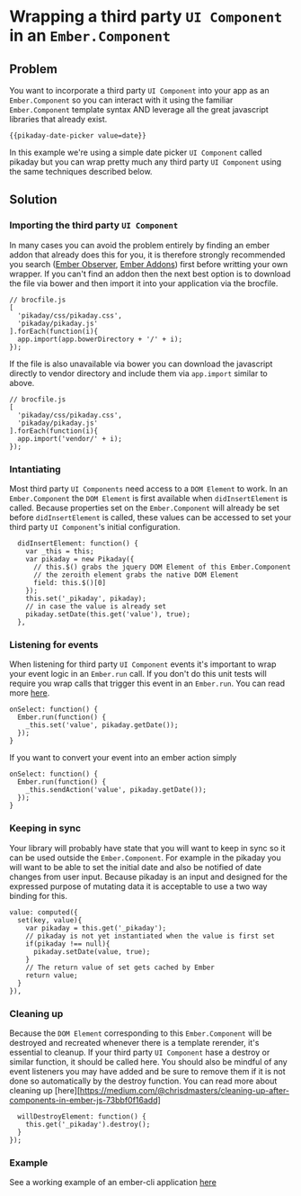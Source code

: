 # Wrapping a third party `UI Component` in an `Ember.Component`

## Problem

You want to incorporate a third party `UI Component` into your app as an `Ember.Component` so you can interact with it using the familiar `Ember.Component` template syntax AND leverage all the great javascript libraries that already exist.

    {{pikaday-date-picker value=date}}

In this example we're using a simple date picker `UI Component` called pikaday but you can wrap pretty much any third party `UI Component` using the same techniques described below.

## Solution

### Importing the third party `UI Component`

In many cases you can avoid the problem entirely by finding an ember addon that already does this for you, it is therefore strongly recommended you search ([Ember Observer](http://emberobserver.com/), [Ember Addons](http://www.emberaddons.com/)) first before writting your own wrapper.  If you can't find an addon then the next best option is to download the file via bower and then import it into your application via the brocfile.

    
    // brocfile.js
    [
      'pikaday/css/pikaday.css',
      'pikaday/pikaday.js'
    ].forEach(function(i){
      app.import(app.bowerDirectory + '/' + i);
    });

If the file is also unavailable via bower you can download the javascript directly to vendor directory and include them via `app.import` similar to above. 

    // brocfile.js
    [
      'pikaday/css/pikaday.css',
      'pikaday/pikaday.js'
    ].forEach(function(i){
      app.import('vendor/' + i);
    });

### Intantiating

Most third party `UI Components` need access to a `DOM Element` to work.  In an `Ember.Component` the `DOM Element` is first available when `didInsertElement` is called.  Because properties set on the `Ember.Component` will already be set before `didInsertElement` is called, these values can be accessed to set your third party `UI Component`'s initial configuration.

      didInsertElement: function() {
        var _this = this;
        var pikaday = new Pikaday({
          // this.$() grabs the jquery DOM Element of this Ember.Component
          // the zeroith element grabs the native DOM Element
          field: this.$()[0]
        });
        this.set('_pikaday', pikaday);
        // in case the value is already set
        pikaday.setDate(this.get('value'), true);
      },


### Listening for events

When listening for third party `UI Component` events it's important to wrap your event logic in an `Ember.run` call.  If you don't do this unit tests will require you wrap calls that trigger this event in an `Ember.run`.  You can read more [here](http://guides.emberjs.com/v1.11.0/understanding-ember/run-loop/#toc_how-is-runloop-behaviour-different-when-testing).

    onSelect: function() {
      Ember.run(function() {
        _this.set('value', pikaday.getDate());
      });
    }

If you want to convert your event into an ember action simply

    onSelect: function() {
      Ember.run(function() {
        _this.sendAction('value', pikaday.getDate());
      });
    }

### Keeping in sync

Your library will probably have state that you will want to keep in sync so it can be used outside the `Ember.Component`.  For example in the pikaday you will want to be able to set the initial date and also be notified of date changes from user input.  Because pikaday is an input and designed for the expressed purpose of mutating data it is acceptable to use a two way binding for this. 

    value: computed({
      set(key, value){
        var pikaday = this.get('_pikaday');
        // pikaday is not yet instantiated when the value is first set
        if(pikaday !== null){
          pikaday.setDate(value, true);
        }
        // The return value of set gets cached by Ember
        return value;
      }
    }),


### Cleaning up

Because the `DOM Element` corresponding to this `Ember.Component` will be destroyed and recreated whenever there is a template rerender, it's essential to cleanup.  If your third party `UI Component` hase a destroy or similar function, it should be called here.  You should also be mindful of any event listeners you may have added and be sure to remove them if it is not done so automatically by the destroy function.  You can read more about cleaning up [here][https://medium.com/@chrisdmasters/cleaning-up-after-components-in-ember-js-73bbf0f16add]

      willDestroyElement: function() {
        this.get('_pikaday').destroy();
      }
    });


### Example

See a working example of an ember-cli application [here](https://github.com/varblob/ember-community-cookbook/tree/master/recipees/pikaday-component/dummy-app)